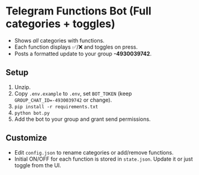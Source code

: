 # Telegram Functions Bot (Full categories + toggles)

- Shows *all* categories with functions.
- Each function displays ✅/❌ and toggles on press.
- Posts a formatted update to your group **-4930039742**.

## Setup
1. Unzip.
2. Copy `.env.example` to `.env`, set `BOT_TOKEN` (keep `GROUP_CHAT_ID=-4930039742` or change).
3. `pip install -r requirements.txt`
4. `python bot.py`
5. Add the bot to your group and grant send permissions.

## Customize
- Edit `config.json` to rename categories or add/remove functions.
- Initial ON/OFF for each function is stored in `state.json`. Update it or just toggle from the UI.
